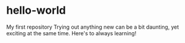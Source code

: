 # hello-world
My first repository
Trying out anything new can be a bit daunting, yet exciting at the same time.
Here's to always learning!
